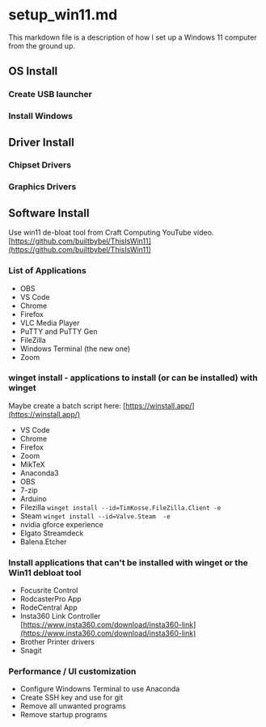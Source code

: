 # setup_win11.md

This markdown file is a description of how I set up a Windows 11 computer from the ground up.

## OS Install

### Create USB launcher

### Install Windows

## Driver Install

### Chipset Drivers

### Graphics Drivers

## Software Install

Use win11 de-bloat tool from Craft Computing YouTube video. [https://github.com/builtbybel/ThisIsWin11](https://github.com/builtbybel/ThisIsWin11)

### List of Applications

 * OBS
 * VS Code
 * Chrome
 * Firefox
 * VLC Media Player
 * PuTTY and PuTTY Gen
 * FileZilla
 * Windows Terminal (the new one)
 * Zoom

### winget install - applications to install (or can be installed) with winget

Maybe create a batch script here: [https://winstall.app/](https://winstall.app/)

 * VS Code
 * Chrome
 * Firefox
 * Zoom
 * MikTeX
 * Anaconda3
 * OBS
 * 7-zip
 * Arduino
 * Filezilla ```winget install --id=TimKosse.FileZilla.Client -e```
 * Steam ```winget install --id=Valve.Steam  -e```
 * nvidia gforce experience
 * Elgato Streamdeck
 * Balena.Etcher

### Install applications that can't be installed with winget or the Win11 debloat tool

 * Focusrite Control
 * RodcasterPro App
 * RodeCentral App
 * Insta360 Link Controller [https://www.insta360.com/download/insta360-link](https://www.insta360.com/download/insta360-link)
 * Brother Printer drivers
 * Snagit

### Performance / UI customization

 * Configure Windowns Terminal to use Anaconda
 * Create SSH key and use for git
 * Remove all unwanted programs
 * Remove startup programs 
